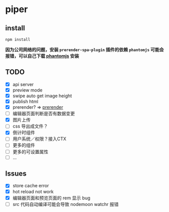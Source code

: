 # piper

## install

```shell
npm install
```

**因为公司网络的问题，安装 `prerender-spa-plugin` 插件的依赖 `phantomjs` 可能会报错，可以自己下载 [phantomjs](http://phantomjs.org/download.html) 安装**

## TODO

- [x] api server
- [x] preview mode
- [x] swipe auto get image height
- [x] publish html
- [x] prerender? => [prerender](https://github.com/chrisvfritz/prerender-spa-plugin)
- [ ] 编辑器页面判断是否有数据变更
- [x] 图片上传
- [ ] css 导出成文件？
- [x] 倒计时组件
- [ ] 用户系统／权限？接入CTX
- [ ] 更多的组件
- [ ] 更多的可设置属性
- [ ] ...

## Issues

- [x] store cache error
- [x] hot reload not work
- [x] 编辑器页面和预览页面的 rem 显示 bug
- [ ] src 代码自动编译可能会导致 nodemoon watchr 报错
